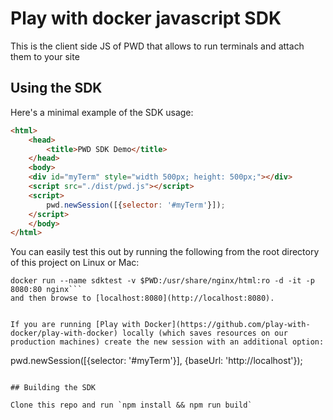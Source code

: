 # Play with docker javascript SDK

This is the client side JS of PWD that allows to run terminals and attach them to your site


## Using the SDK

Here's a minimal example of the SDK usage:


```html
<html>
    <head>
        <title>PWD SDK Demo</title>
    </head>
    <body>
    <div id="myTerm" style="width 500px; height: 500px;"></div>
    <script src="./dist/pwd.js"></script>
    <script>
        pwd.newSession([{selector: '#myTerm'}]);
    </script>                                                                                                                                                                                                                                
    </body>
</html>
```
You can easily test this out by running the following from the root directory of this project on Linux or Mac:
```
docker run --name sdktest -v $PWD:/usr/share/nginx/html:ro -d -it -p 8080:80 nginx```
and then browse to [localhost:8080](http://localhost:8080).


If you are running [Play with Docker](https://github.com/play-with-docker/play-with-docker) locally (which saves resources on our production machines) create the new session with an additional option:
```
pwd.newSession([{selector: '#myTerm'}], {baseUrl: 'http://localhost'});
```

## Building the SDK

Clone this repo and run `npm install && npm run build`
